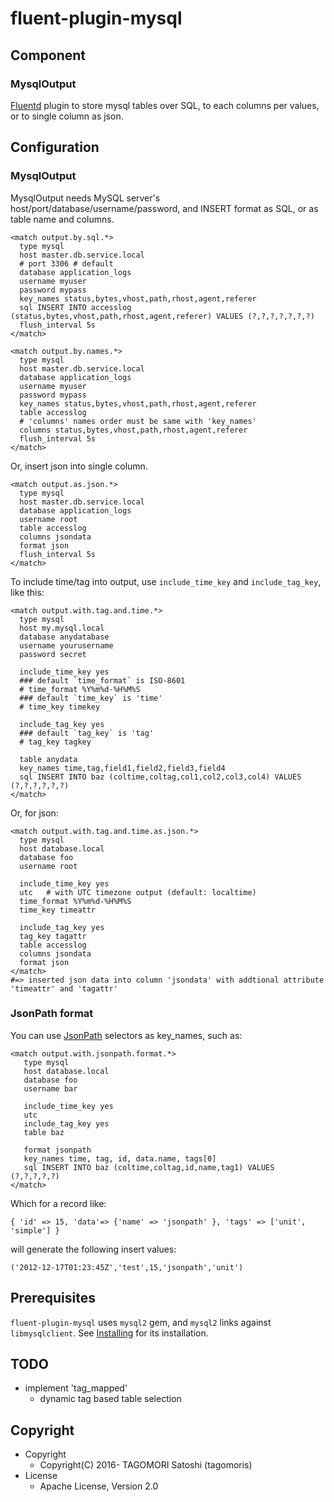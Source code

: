 # fluent-plugin-mysql

## Component

### MysqlOutput

[Fluentd](http://fluentd.org) plugin to store mysql tables over SQL, to each columns per values, or to single column as json.

## Configuration

### MysqlOutput

MysqlOutput needs MySQL server's host/port/database/username/password, and INSERT format as SQL, or as table name and columns.

    <match output.by.sql.*>
      type mysql
      host master.db.service.local
      # port 3306 # default
      database application_logs
      username myuser
      password mypass
      key_names status,bytes,vhost,path,rhost,agent,referer
      sql INSERT INTO accesslog (status,bytes,vhost,path,rhost,agent,referer) VALUES (?,?,?,?,?,?,?)
      flush_interval 5s
    </match>
    
    <match output.by.names.*>
      type mysql
      host master.db.service.local
      database application_logs
      username myuser
      password mypass
      key_names status,bytes,vhost,path,rhost,agent,referer
      table accesslog
      # 'columns' names order must be same with 'key_names'
      columns status,bytes,vhost,path,rhost,agent,referer
      flush_interval 5s
    </match>

Or, insert json into single column.

    <match output.as.json.*>
      type mysql
      host master.db.service.local
      database application_logs
      username root
      table accesslog
      columns jsondata
      format json
      flush_interval 5s
    </match>

To include time/tag into output, use `include_time_key` and `include_tag_key`, like this:

    <match output.with.tag.and.time.*>
      type mysql
      host my.mysql.local
      database anydatabase
      username yourusername
      password secret
      
      include_time_key yes
      ### default `time_format` is ISO-8601
      # time_format %Y%m%d-%H%M%S
      ### default `time_key` is 'time'
      # time_key timekey
      
      include_tag_key yes
      ### default `tag_key` is 'tag'
      # tag_key tagkey
      
      table anydata
      key_names time,tag,field1,field2,field3,field4
      sql INSERT INTO baz (coltime,coltag,col1,col2,col3,col4) VALUES (?,?,?,?,?,?)
    </match>

Or, for json:

    <match output.with.tag.and.time.as.json.*>
      type mysql
      host database.local
      database foo
      username root
      
      include_time_key yes
      utc   # with UTC timezone output (default: localtime)
      time_format %Y%m%d-%H%M%S
      time_key timeattr
      
      include_tag_key yes
      tag_key tagattr
      table accesslog
      columns jsondata
      format json
    </match>
    #=> inserted json data into column 'jsondata' with addtional attribute 'timeattr' and 'tagattr'

### JsonPath format

You can use [JsonPath](http://goessner.net/articles/JsonPath/) selectors as key_names, such as:

	<match output.with.jsonpath.format.*>
	   type mysql
	   host database.local
       database foo
       username bar

       include_time_key yes
       utc
       include_tag_key yes
       table baz

       format jsonpath
       key_names time, tag, id, data.name, tags[0]
       sql INSERT INTO baz (coltime,coltag,id,name,tag1) VALUES (?,?,?,?,?)
	</match>

Which for a record like:

`{ 'id' => 15, 'data'=> {'name' => 'jsonpath' }, 'tags' => ['unit', 'simple'] }`

will generate the following insert values:

`('2012-12-17T01:23:45Z','test',15,'jsonpath','unit')`

## Prerequisites

`fluent-plugin-mysql` uses `mysql2` gem, and `mysql2` links against `libmysqlclient`. See [Installing](https://github.com/brianmario/mysql2#installing) for its installation.

## TODO

* implement 'tag_mapped'
  * dynamic tag based table selection

## Copyright

* Copyright
  * Copyright(C) 2016- TAGOMORI Satoshi (tagomoris)
* License
  * Apache License, Version 2.0
